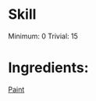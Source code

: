 <!-- TITLE: Face Paint -->
<!-- SUBTITLE: A quick summary of Face Paint -->

# Skill
Minimum: 0
Trivial: 15
# Ingredients:
[Paint](paint)